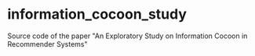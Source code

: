 # information_cocoon_study
Source code of the paper "An Exploratory Study on Information Cocoon in Recommender Systems"
